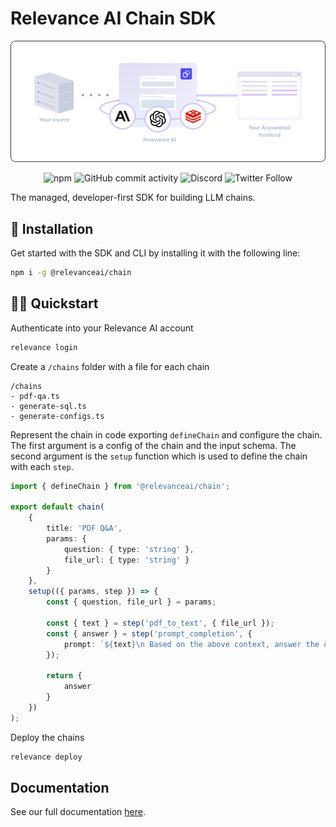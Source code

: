# Relevance AI Chain SDK

<div align="center">

![Relevance AI stack](head-illustration.png)

![npm](https://img.shields.io/npm/dw/@relevanceai/chain) ![GitHub commit activity](https://img.shields.io/github/commit-activity/w/relevanceai/relevance-chain-sdk) ![Discord](https://img.shields.io/discord/1107542094672842762) ![Twitter Follow](https://img.shields.io/twitter/follow/relevanceai_?style=social)

</div>

The managed, developer-first SDK for building LLM chains.

## 🔨 Installation

Get started with the SDK and CLI by installing it with the following line:
```sh
npm i -g @relevanceai/chain
```

## 🏃‍♀️ Quickstart

Authenticate into your Relevance AI account
```sh
relevance login
```

Create a `/chains` folder with a file for each chain
```
/chains
- pdf-qa.ts
- generate-sql.ts
- generate-configs.ts
```

Represent the chain in code exporting `defineChain` and configure the chain. The first argument is a config of the chain and the input schema. The second argument is the `setup` function which is used to define the chain with each `step`.
```typescript
import { defineChain } from '@relevanceai/chain';

export default chain(
    {
        title: 'PDF Q&A',
        params: {
            question: { type: 'string' },
            file_url: { type: 'string' }
        }
    },
    setup(({ params, step }) => {
        const { question, file_url } = params;

        const { text } = step('pdf_to_text', { file_url });
        const { answer } = step('prompt_completion', { 
            prompt: `${text}\n Based on the above context, answer the question ${question}` 
        });

        return {
            answer
        }
    })
);
```

Deploy the chains
```sh
relevance deploy
```

## Documentation

See our full documentation [here](https://documentation.relevanceai.com).
